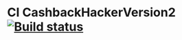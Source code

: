 # CI CashbackHackerVersion2 [![Build status](https://ci.appveyor.com/api/projects/status/b10p15i8s3p7eedj?svg=true)](https://ci.appveyor.com/project/NadezhdaPushkareva/cashbackhackerversion2)